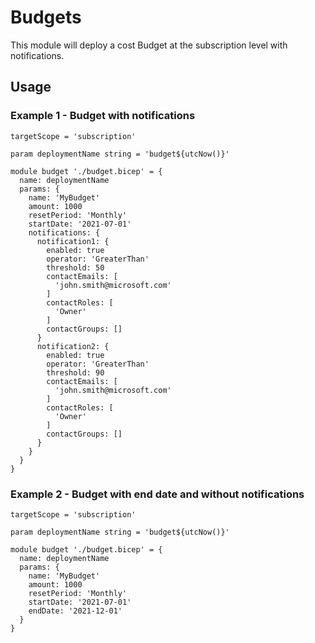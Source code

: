 # Budgets
This module will deploy a cost Budget at the subscription level with notifications.

## Usage

### Example 1 - Budget with notifications
``` bicep
targetScope = 'subscription'

param deploymentName string = 'budget${utcNow()}'

module budget './budget.bicep' = {
  name: deploymentName
  params: {
    name: 'MyBudget'
    amount: 1000
    resetPeriod: 'Monthly'
    startDate: '2021-07-01'
    notifications: {
      notification1: {
        enabled: true
        operator: 'GreaterThan'
        threshold: 50
        contactEmails: [
          'john.smith@microsoft.com'
        ]
        contactRoles: [
          'Owner'
        ]
        contactGroups: []
      }
      notification2: {
        enabled: true
        operator: 'GreaterThan'
        threshold: 90
        contactEmails: [
          'john.smith@microsoft.com'
        ]
        contactRoles: [
          'Owner'
        ]
        contactGroups: []
      }
    }
  }
}
```

### Example 2 - Budget with end date and without notifications
``` bicep
targetScope = 'subscription'

param deploymentName string = 'budget${utcNow()}'

module budget './budget.bicep' = {
  name: deploymentName
  params: {
    name: 'MyBudget'
    amount: 1000
    resetPeriod: 'Monthly'
    startDate: '2021-07-01'
    endDate: '2021-12-01'
  }
}
```